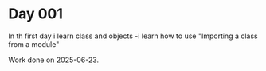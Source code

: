 # Day 001
In th first day i learn class and objects
-i learn how to use "Importing a class from a module"

Work done on 2025-06-23.
